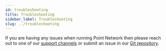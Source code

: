 ```yaml
---
id: troubleshooting
title: Troubleshooting
sidebar_label: Troubleshooting
slug: ../troubleshooting
---
```


If you are having any issues when running Point Network then please reach out to one of our [support channels](https://pointnetwork.io/page/support) or submit an issue in our [Git repository](https://github.com/pointnetwork/pointnetwork/issues).